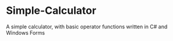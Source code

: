 # Simple-Calculator
A simple calculator, with basic operator functions written in C# and Windows Forms
